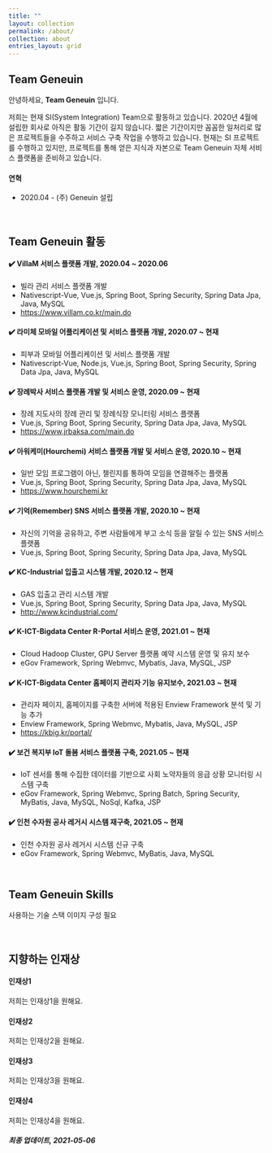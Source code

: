 ```yaml
---
title: ""
layout: collection
permalink: /about/
collection: about
entries_layout: grid
---
```


## Team Geneuin
안녕하세요, **Team Geneuin** 입니다.

저희는 현재 SI(System Integration) Team으로 활동하고 있습니다. 
2020년 4월에 설립한 회사로 아직은 활동 기간이 길지 않습니다. 
짧은 기간이지만 꼼꼼한 일처리로 많은 프로젝트들을 수주하고 서비스 구축 작업을 수행하고 있습니다. 
현재는 SI 프로젝트를 수행하고 있지만, 
프로젝트를 통해 얻은 지식과 자본으로 Team Geneuin 자체 서비스 플랫폼을 준비하고 있습니다.

#### 연혁
- 2020.04 - (주) Geneuin 설립

<br>

## Team Geneuin 활동
#### ✔️ VillaM 서비스 플랫폼 개발, 2020.04 ~ 2020.06
- 빌라 관리 서비스 플랫폼 개발
- Nativescript-Vue, Vue.js, Spring Boot, Spring Security, Spring Data Jpa, Java, MySQL
- <https://www.villam.co.kr/main.do>

#### ✔️ 라미체 모바일 어플리케이션 및 서비스 플랫폼 개발, 2020.07 ~ 현재
- 피부과 모바일 어플리케이션 및 서비스 플랫품 개발
- Nativescript-Vue, Node.js, Vue.js, Spring Boot, Spring Security, Spring Data Jpa, Java, MySQL

#### ✔️ 장례박사 서비스 플랫폼 개발 및 서비스 운영, 2020.09 ~ 현재
- 장례 지도사의 장례 관리 및 장례식장 모니터링 서비스 플랫폼
- Vue.js, Spring Boot, Spring Security, Spring Data Jpa, Java, MySQL
- <https://www.jrbaksa.com/main.do>

#### ✔️ 아워케미(Hourchemi) 서비스 플랫폼 개발 및 서비스 운영, 2020.10 ~ 현재
- 일반 모임 프로그램이 아닌, 챌린지를 통하여 모임을 연결해주는 플랫폼
- Vue.js, Spring Boot, Spring Security, Spring Data Jpa, Java, MySQL
- <https://www.hourchemi.kr>

#### ✔️ 기억(Remember) SNS 서비스 플랫폼 개발, 2020.10 ~ 현재
- 자신의 기억을 공유하고, 주변 사람들에게 부고 소식 등을 알릴 수 있는 SNS 서비스 플랫폼
- Vue.js, Spring Boot, Spring Security, Spring Data Jpa, Java, MySQL

#### ✔️ KC-Industrial 입출고 시스템 개발, 2020.12 ~ 현재
- GAS 입출고 관리 시스템 개발
- Vue.js, Spring Boot, Spring Security, Spring Data Jpa, Java, MySQL
- <http://www.kcindustrial.com/>

#### ✔️ K-ICT-Bigdata Center R-Portal 서비스 운영, 2021.01 ~ 현재
- Cloud Hadoop Cluster, GPU Server 플랫폼 예약 시스템 운영 및 유지 보수
- eGov Framework, Spring Webmvc, Mybatis, Java, MySQL, JSP

#### ✔️ K-ICT-Bigdata Center 홈페이지 관리자 기능 유지보수, 2021.03 ~ 현재
- 관리자 페이지, 홈페이지를 구축한 서버에 적용된 Enview Framework 분석 및 기능 추가
- Enview Framework, Spring Webmvc, Mybatis, Java, MySQL, JSP
- <https://kbig.kr/portal/>

#### ✔️ 보건 복지부 IoT 돌봄 서비스 플랫폼 구축, 2021.05 ~ 현재
- IoT 센서를 통해 수집한 데이터를 기반으로 사회 노약자들의 응급 상황 모니터링 시스템 구축
- eGov Framework, Spring Webmvc, Spring Batch, Spring Security, MyBatis, Java, MySQL, NoSql, Kafka, JSP

#### ✔️ 인천 수자원 공사 레거시 시스템 재구축, 2021.05 ~ 현재
- 인천 수자원 공사 레거시 시스템 신규 구축
- eGov Framework, Spring Webmvc, MyBatis, Java, MySQL

<br>

## Team Geneuin Skills
사용하는 기술 스택 이미지 구성 필요

<br>

## 지향하는 인재상
#### 인재상1
저희는 인재상1을 원해요.

#### 인재상2
저희는 인재상2을 원해요.

#### 인재상3
저희는 인재상3을 원해요.

#### 인재상4
저희는 인재상4을 원해요.

##### 최종 업데이트, 2021-05-06